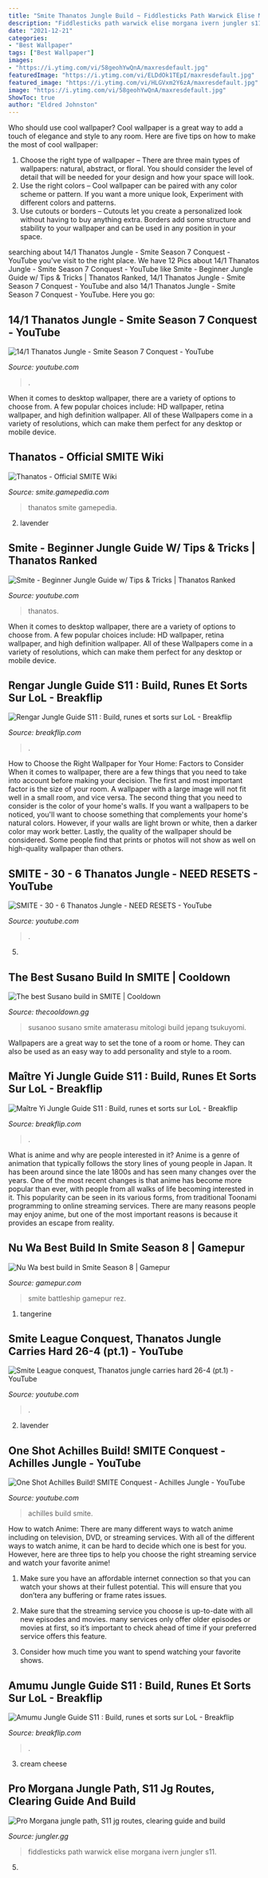 ```yaml
---
title: "Smite Thanatos Jungle Build ~ Fiddlesticks Path Warwick Elise Morgana Ivern Jungler S11"
description: "Fiddlesticks path warwick elise morgana ivern jungler s11"
date: "2021-12-21"
categories:
- "Best Wallpaper"
tags: ["Best Wallpaper"]
images:
- "https://i.ytimg.com/vi/58geohYwQnA/maxresdefault.jpg"
featuredImage: "https://i.ytimg.com/vi/ELDdOk1TEpI/maxresdefault.jpg"
featured_image: "https://i.ytimg.com/vi/HLGVxm2Y6zA/maxresdefault.jpg"
image: "https://i.ytimg.com/vi/58geohYwQnA/maxresdefault.jpg"
ShowToc: true
author: "Eldred Johnston"
---
```



Who should use cool wallpaper?
Cool wallpaper is a great way to add a touch of elegance and style to any room. Here are five tips on how to make the most of cool wallpaper: 
1) Choose the right type of wallpaper – There are three main types of wallpapers: natural, abstract, or floral. You should consider the level of detail that will be needed for your design and how your space will look. 
2) Use the right colors – Cool wallpaper can be paired with any color scheme or pattern. If you want a more unique look, Experiment with different colors and patterns. 
3) Use cutouts or borders – Cutouts let you create a personalized look without having to buy anything extra. Borders add some structure and stability to your wallpaper and can be used in any position in your space.

	

		
searching about 14/1 Thanatos Jungle - Smite Season 7 Conquest - YouTube you've visit to the right place. We have 12 Pics about 14/1 Thanatos Jungle - Smite Season 7 Conquest - YouTube like Smite - Beginner Jungle Guide w/ Tips &amp; Tricks | Thanatos Ranked, 14/1 Thanatos Jungle - Smite Season 7 Conquest - YouTube and also 14/1 Thanatos Jungle - Smite Season 7 Conquest - YouTube. Here you go:
		
    
## 14/1 Thanatos Jungle - Smite Season 7 Conquest - YouTube

<img loading=lazy src="https://i.ytimg.com/vi/ELDdOk1TEpI/maxresdefault.jpg" onerror="this.onerror=null;this.src='https://tse2.mm.bing.net/th?id=OIP.GZe3bvEq2AS95dxnmld1_wHaEK&amp;pid=15.1';" alt="14/1 Thanatos Jungle - Smite Season 7 Conquest - YouTube">

_Source: youtube.com_

>. 

	

When it comes to desktop wallpaper, there are a variety of options to choose from. A few popular choices include: HD wallpaper, retina wallpaper, and high definition wallpaper. All of these Wallpapers come in a variety of resolutions, which can make them perfect for any desktop or mobile device. 

    
## Thanatos - Official SMITE Wiki

<img loading=lazy src="https://smite.gamepedia.com/media/smite.gamepedia.com/d/d9/SkinShot_Thanatos_Archon4.png" onerror="this.onerror=null;this.src='https://tse3.mm.bing.net/th?id=OIP.XO0KNAMPUbBHb2-m27CCigHaGq&amp;pid=15.1';" alt="Thanatos - Official SMITE Wiki">

_Source: smite.gamepedia.com_

>thanatos smite gamepedia. 

	

2. lavender 

    
## Smite - Beginner Jungle Guide W/ Tips &amp; Tricks | Thanatos Ranked

<img loading=lazy src="https://i.ytimg.com/vi/kfbtSspqPHU/maxresdefault.jpg" onerror="this.onerror=null;this.src='https://tse4.mm.bing.net/th?id=OIP.oOq1RKRKST4BJGsjwfjhlwHaEK&amp;pid=15.1';" alt="Smite - Beginner Jungle Guide w/ Tips &amp; Tricks | Thanatos Ranked">

_Source: youtube.com_

>thanatos. 

	

When it comes to desktop wallpaper, there are a variety of options to choose from. A few popular choices include: HD wallpaper, retina wallpaper, and high definition wallpaper. All of these Wallpapers come in a variety of resolutions, which can make them perfect for any desktop or mobile device. 

    
## Rengar Jungle Guide S11 : Build, Runes Et Sorts Sur LoL - Breakflip

<img loading=lazy src="https://www.breakflip.com/uploads2/LoL/Runes/Rengar-Jungle-Runes2.png" onerror="this.onerror=null;this.src='https://tse1.mm.bing.net/th?id=OIP.HLRtlxPCflsh9Sf410pE4wHaFf&amp;pid=15.1';" alt="Rengar Jungle Guide S11 : Build, runes et sorts sur LoL - Breakflip">

_Source: breakflip.com_

>. 

	

How to Choose the Right Wallpaper for Your Home: Factors to Consider
When it comes to wallpaper, there are a few things that you need to take into account before making your decision. The first and most important factor is the size of your room. A wallpaper with a large image will not fit well in a small room, and vice versa. 
The second thing that you need to consider is the color of your home's walls. If you want a wallpapers to be noticed, you'll want to choose something that complements your home's natural colors. However, if your walls are light brown or white, then a darker color may work better. 
Lastly, the quality of the wallpaper should be considered. Some people find that prints or photos will not show as well on high-quality wallpaper than others.

    
## SMITE - 30 - 6 Thanatos Jungle - NEED RESETS - YouTube

<img loading=lazy src="https://i.ytimg.com/vi/58geohYwQnA/maxresdefault.jpg" onerror="this.onerror=null;this.src='https://tse3.mm.bing.net/th?id=OIP.FacKXA_O3NydJ-D-ewBdFwHaEK&amp;pid=15.1';" alt="SMITE - 30 - 6 Thanatos Jungle - NEED RESETS - YouTube">

_Source: youtube.com_

>. 

	

5.

    
## The Best Susano Build In SMITE | Cooldown

<img loading=lazy src="https://cdn1.dotesports.com/wp-content/uploads/2021/01/06044255/Susano.jpg" onerror="this.onerror=null;this.src='https://tse3.mm.bing.net/th?id=OIP.V5M7m4ni2Wuehk6xPOkIcAHaEK&amp;pid=15.1';" alt="The best Susano build in SMITE | Cooldown">

_Source: thecooldown.gg_

>susanoo susano smite amaterasu mitologi build jepang tsukuyomi. 

	

Wallpapers are a great way to set the tone of a room or home. They can also be used as an easy way to add personality and style to a room.

    
## Maître Yi Jungle Guide S11 : Build, Runes Et Sorts Sur LoL - Breakflip

<img loading=lazy src="https://www.breakflip.com/uploads2/LoL/Runes/Runes-Maître-Yi-Jungle-S11.png" onerror="this.onerror=null;this.src='https://tse2.mm.bing.net/th?id=OIP.xo9ErqiU5YfYfmCnFLxmOAHaFn&amp;pid=15.1';" alt="Maître Yi Jungle Guide S11 : Build, runes et sorts sur LoL - Breakflip">

_Source: breakflip.com_

>. 

	

What is anime and why are people interested in it?
Anime is a genre of animation that typically follows the story lines of young people in Japan. It has been around since the late 1800s and has seen many changes over the years. One of the most recent changes is that anime has become more popular than ever, with people from all walks of life becoming interested in it. This popularity can be seen in its various forms, from traditional Toonami programming to online streaming services. There are many reasons people may enjoy anime, but one of the most important reasons is because it provides an escape from reality.

    
## Nu Wa Best Build In Smite Season 8 | Gamepur

<img loading=lazy src="https://assets.gamepur.com/wp-content/uploads/2021/02/02075826/Nu-Wu-Smite.jpg" onerror="this.onerror=null;this.src='https://tse3.mm.bing.net/th?id=OIP.oaqvz8iz6EeUMrSu92E9vQHaEK&amp;pid=15.1';" alt="Nu Wa best build in Smite Season 8 | Gamepur">

_Source: gamepur.com_

>smite battleship gamepur rez. 

	

1. tangerine 

    
## Smite League Conquest, Thanatos Jungle Carries Hard 26-4 (pt.1) - YouTube

<img loading=lazy src="https://i.ytimg.com/vi/HLGVxm2Y6zA/maxresdefault.jpg" onerror="this.onerror=null;this.src='https://tse2.mm.bing.net/th?id=OIP.6SbK6ReNPdY09rw5CDNrCQHaEK&amp;pid=15.1';" alt="Smite League conquest, Thanatos jungle carries hard 26-4 (pt.1) - YouTube">

_Source: youtube.com_

>. 

	

2. lavender 

    
## One Shot Achilles Build! SMITE Conquest - Achilles Jungle - YouTube

<img loading=lazy src="https://i.ytimg.com/vi/i4Qh1ovOgvQ/maxresdefault.jpg" onerror="this.onerror=null;this.src='https://tse3.mm.bing.net/th?id=OIP.FNtEaXqJT7DS-MLiwWZduQHaEK&amp;pid=15.1';" alt="One Shot Achilles Build! SMITE Conquest - Achilles Jungle - YouTube">

_Source: youtube.com_

>achilles build smite. 

	

How to watch Anime: There are many different ways to watch anime including on television, DVD, or streaming services.
With all of the different ways to watch anime, it can be hard to decide which one is best for you. However, here are three tips to help you choose the right streaming service and watch your favorite anime!
1. Make sure you have an affordable internet connection so that you can watch your shows at their fullest potential. This will ensure that you don’tera any buffering or frame rates issues.

2. Make sure that the streaming service you choose is up-to-date with all new episodes and movies. many services only offer older episodes or movies at first, so it’s important to check ahead of time if your preferred service offers this feature.

3. Consider how much time you want to spend watching your favorite shows.

    
## Amumu Jungle Guide S11 : Build, Runes Et Sorts Sur LoL - Breakflip

<img loading=lazy src="https://www.breakflip.com/uploads2/LoL/Runes/Amumu-Jungle-Runes.JPG" onerror="this.onerror=null;this.src='https://tse2.mm.bing.net/th?id=OIP.EvLf2lTM4tKFgCHbPh3-_AHaFg&amp;pid=15.1';" alt="Amumu Jungle Guide S11 : Build, runes et sorts sur LoL - Breakflip">

_Source: breakflip.com_

>. 

	

3. cream cheese 

    
## Pro Morgana Jungle Path, S11 Jg Routes, Clearing Guide And Build

<img loading=lazy src="https://jungler.gg/wp-content/uploads/2021/07/Morgana_Jungle_Path_Blue_Full_Clear_JG_Route_League_of_Legends_LoL_Blue_Team.jpg" onerror="this.onerror=null;this.src='https://tse1.mm.bing.net/th?id=OIP.l07GkaT8vzj9scMwVruxbgHaFs&amp;pid=15.1';" alt="Pro Morgana jungle path, S11 jg routes, clearing guide and build">

_Source: jungler.gg_

>fiddlesticks path warwick elise morgana ivern jungler s11. 

	

5.

